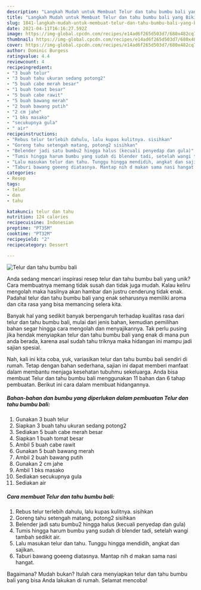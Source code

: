 ```yaml
---
description: "Langkah Mudah untuk Membuat Telur dan tahu bumbu bali yang Bikin Ngiler"
title: "Langkah Mudah untuk Membuat Telur dan tahu bumbu bali yang Bikin Ngiler"
slug: 1841-langkah-mudah-untuk-membuat-telur-dan-tahu-bumbu-bali-yang-bikin-ngiler
date: 2021-04-11T16:16:27.592Z
image: https://img-global.cpcdn.com/recipes/e14ad6f265d503d7/680x482cq70/telur-dan-tahu-bumbu-bali-foto-resep-utama.jpg
thumbnail: https://img-global.cpcdn.com/recipes/e14ad6f265d503d7/680x482cq70/telur-dan-tahu-bumbu-bali-foto-resep-utama.jpg
cover: https://img-global.cpcdn.com/recipes/e14ad6f265d503d7/680x482cq70/telur-dan-tahu-bumbu-bali-foto-resep-utama.jpg
author: Dominic Burgess
ratingvalue: 4.4
reviewcount: 4
recipeingredient:
- "3 buah telur"
- "3 buah tahu ukuran sedang potong2"
- "5 buah cabe merah besar"
- "1 buah tomat besar"
- "5 buah cabe rawit"
- "5 buah bawang merah"
- "2 buah bawang putih"
- "2 cm jahe"
- "1 bks masako"
- "secukupnya gula"
- " air"
recipeinstructions:
- "Rebus telur terlebih dahulu, lalu kupas kulitnya. sisihkan"
- "Goreng tahu setengah matang, potong2 sisihkan"
- "Belender jadi satu bumbu2 hingga halus (kecuali penyedap dan gula)"
- "Tumis hingga harum bumbu yang sudah di blender tadi, setelah wangi tambah sedikit air."
- "Lalu masukan telur dan tahu. Tunggu hingga mendidih, angkat dan sajikan."
- "Taburi bawang goeeng diatasnya. Mantap nih d makan sama nasi hangat."
categories:
- Resep
tags:
- telur
- dan
- tahu

katakunci: telur dan tahu 
nutrition: 124 calories
recipecuisine: Indonesian
preptime: "PT35M"
cooktime: "PT32M"
recipeyield: "2"
recipecategory: Dessert

---
```



![Telur dan tahu bumbu bali](https://img-global.cpcdn.com/recipes/e14ad6f265d503d7/680x482cq70/telur-dan-tahu-bumbu-bali-foto-resep-utama.jpg)

Anda sedang mencari inspirasi resep telur dan tahu bumbu bali yang unik? Cara membuatnya memang tidak susah dan tidak juga mudah. Kalau keliru mengolah maka hasilnya akan hambar dan justru cenderung tidak enak. Padahal telur dan tahu bumbu bali yang enak seharusnya memiliki aroma dan cita rasa yang bisa memancing selera kita.



Banyak hal yang sedikit banyak berpengaruh terhadap kualitas rasa dari telur dan tahu bumbu bali, mulai dari jenis bahan, kemudian pemilihan bahan segar hingga cara mengolah dan menyajikannya. Tak perlu pusing jika hendak menyiapkan telur dan tahu bumbu bali yang enak di mana pun anda berada, karena asal sudah tahu triknya maka hidangan ini mampu jadi sajian spesial.


Nah, kali ini kita coba, yuk, variasikan telur dan tahu bumbu bali sendiri di rumah. Tetap dengan bahan sederhana, sajian ini dapat memberi manfaat dalam membantu menjaga kesehatan tubuhmu sekeluarga. Anda bisa membuat Telur dan tahu bumbu bali menggunakan 11 bahan dan 6 tahap pembuatan. Berikut ini cara dalam membuat hidangannya.

<!--inarticleads1-->

##### Bahan-bahan dan bumbu yang diperlukan dalam pembuatan Telur dan tahu bumbu bali:

1. Gunakan 3 buah telur
1. Siapkan 3 buah tahu ukuran sedang potong2
1. Sediakan 5 buah cabe merah besar
1. Siapkan 1 buah tomat besar
1. Ambil 5 buah cabe rawit
1. Gunakan 5 buah bawang merah
1. Ambil 2 buah bawang putih
1. Gunakan 2 cm jahe
1. Ambil 1 bks masako
1. Sediakan secukupnya gula
1. Sediakan  air




<!--inarticleads2-->

##### Cara membuat Telur dan tahu bumbu bali:

1. Rebus telur terlebih dahulu, lalu kupas kulitnya. sisihkan
1. Goreng tahu setengah matang, potong2 sisihkan
1. Belender jadi satu bumbu2 hingga halus (kecuali penyedap dan gula)
1. Tumis hingga harum bumbu yang sudah di blender tadi, setelah wangi tambah sedikit air.
1. Lalu masukan telur dan tahu. Tunggu hingga mendidih, angkat dan sajikan.
1. Taburi bawang goeeng diatasnya. Mantap nih d makan sama nasi hangat.




Bagaimana? Mudah bukan? Itulah cara menyiapkan telur dan tahu bumbu bali yang bisa Anda lakukan di rumah. Selamat mencoba!
